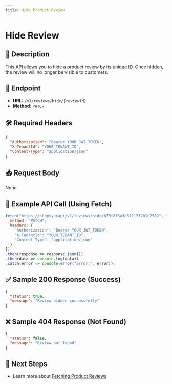 ```yaml
---
title: Hide Product Review
---
```


# Hide Review

## 📌 Description
This API allows you to hide a product review by its unique ID. Once hidden, the review will no longer be visible to customers.

## 🔗 Endpoint
- **URL:** `/v1/reviews/hide/{reviewId}`
- **Method:** `PATCH`

## 🛠️ Required Headers
```json
{
  "Authorization": "Bearer YOUR_JWT_TOKEN",
  "X-TenantId": "YOUR_TENANT_ID",
  "Content-Type": "application/json"
}
```

## 📥 Request Body
None

## 📡 Example API Call (Using Fetch)
```javascript
fetch("https://shopsyncapi/v1/reviews/hide/679f8f5a3b5f2173201c2582", {
  method: "PATCH",
  headers: {
    "Authorization": "Bearer YOUR_JWT_TOKEN",
    "X-TenantId": "YOUR_TENANT_ID",
    "Content-Type": "application/json"
  }
})
.then(response => response.json())
.then(data => console.log(data))
.catch(error => console.error("Error:", error));
```

## ✅ Sample 200 Response (Success)
```json
{
  "status": true,
  "message": "Review hidden successfully"
}
```

## ❌ Sample 404 Response (Not Found)
```json
{
  "status": false,
  "message": "Review not found"
}
```

## 🔗 Next Steps
- Learn more about [Fetching Product Reviews](./fetch-product-review.md)


